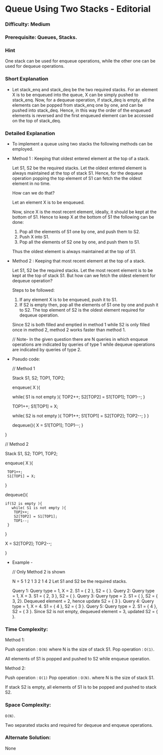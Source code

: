 # Queue Using Two Stacks - Editorial

### Difficulty:  Medium

### Prerequisite:  Queues, Stacks.

### Hint

One stack can be used for enqueue operations, while the other one can be used for dequeue operations.

### Short Explanation

* Let stack_enq and stack_deq be the two required stacks. For an element X is to be enqueued into the queue, X can be simply pushed to stack_enq. 
  Now, for a dequeue operation, if stack_deq is empty, all the elements can be popped from stack_enq one by one, and can be pushed into stack_deq. Hence, in this way the order of the enqueued elements is reversed and the first enqueued element can be accessed on the top of stack_deq.
  
### Detailed Explanation

* To implement a queue using two stacks the following methods can be employed.
  
* Method 1 : Keeping that oldest entered element at the top of a stack. 
  
  Let S1, S2 be the required stacks. Let the oldest entered element is always maintained at the top of stack S1. Hence, for the dequeue operation popping the top element of S1 can fetch the the oldest element in no time.
  
  How can we do that?

  Let an element X is to be enqueued.

  Now, since X is the most recent element, ideally, it should be kept at the bottom of S1. Hence to keep X at the bottom of S1 the following can be done:
  1. Pop all the elements of S1 one by one, and push them to S2.
  2. Push X into S1.
  3. Pop all the elements of S2 one by one, and push them to S1.
  
  Thus the oldest element is always maintained at the top of S1.

* Method 2 : Keeping that most recent element at the top of a stack. 
  
  Let S1, S2 be the required stacks. Let the most recent element is to be kept at the top of stack S1. But how can we fetch the oldest element for dequeue operation? 

  Steps to be followed:

  1. If any element X is to be enqueued, push it to S1.
  2. If S2 is empty then, pop all the elements of S1 one by one and push it to S2. The top element of S2 is the oldest element required for dequeue operation.

  Since S2 is both filled and emptied in method 1 while S2 is only filled once in method 2, method 2 works faster than method 1.
  
  // Note- In the given question there are N queries in which enqueue operations are indicated by queries of type 1 while dequeue operations are indicated by queries of type 2. 

* Pseudo code:
  
  // Method 1
  
  Stack S1, S2;
  TOP1, TOP2;
  
  enqueue( X ){
    
     while( S1 is not empty ){
        TOP2++;
        S2[TOP2] = S1[TOP1];
        TOP1--;
     }
     
     TOP1++;
     S1[TOP1] = X;

     while( S2 is not empty ){
        TOP1++;
        S1[TOP1] = S2[TOP2];
        TOP2--;
     }
  }
  
  dequeue(){
    X = S1[TOP1];
    TOP1--;
  }

}

// Method 2
  
  Stack S1, S2;
  TOP1, TOP2;
  
  enqueue( X ){
    
     TOP1++;
     S1[TOP1] = X;
  }
  
  dequeue(){

    if(S2 is empty ){
       while( S1 is not empty ){
        TOP2++;
        S2[TOP2] = S1[TOP1];
        TOP1--;
     }  
  }

  X = S2[TOP2];
  TOP2--;
 
  }
 
* Example -
  
  // Only Method 2 is shown
  
  N = 5
  1 2 1 3 2 1 4 2
  Let S1 and S2 be the required stacks.

  Query 1: Query type = 1, X = 2. S1 = { 2 }, S2 = { }.
  Query 2: Query type = 1, X = 3. S1 = { 2, 3 }, S2 = { }.
  Query 3: Query type = 2. S1 = {  }, S2 = { 3, 2}. Dequeued element = 2, hence update S2 = { 3 }.
  Query 4: Query type = 1, X = 4. S1 = { 4 }, S2 = { 3 }.
  Query 5: Query type = 2. S1 = { 4 }, S2 = { 3 }. Since S2 is not empty, dequeued element = 3, updated S2 = { }.
  

### Time Complexity:

Method 1:

Push operation : `O(N)` where N is the size of stack S1.
Pop operation : `O(1)`.

All elements of S1 is popped and pushed to S2 while enqueue operation.

Method 2:

Push operation : `O(1)`
Pop operation : `O(N)`. where N is the size of stack S1.

If stack S2 is empty, all elements of S1 is to be popped and pushed to stack S2.

### Space Complexity:

`O(N)`.

Two separated stacks and required for dequeue and enqueue operations.

### Alternate Solution:

None
